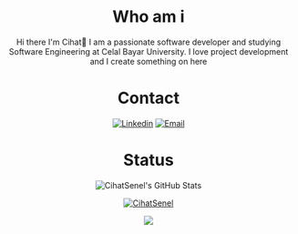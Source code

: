 <div align="center">
<h1>Who am i</h1>
Hi there I'm Cihat👋
I am a passionate software developer and studying Software Engineering at Celal Bayar University. I love project development and I create something on here
<br>
<h1>Contact</h1>


<a href="https://www.linkedin.com/in/cihat-%C5%9Fenel-a9231b6b/"><img title="Linkedin" src="https://img.shields.io/badge/-Linkedin-c14438?style=flat-square&logo=Linkedin&logoColor=white&link=https://www.linkedin.com/in/cihat-%C5%9Fenel-a9231b6b/"></a>
<a href="mailto:cihat-cy@hotmail.com">
<img title="Email" 
src="https://img.shields.io/badge/-cihatcy@hotmail.com-c14438?style=flat-square&logo=Gmail&logoColor=white&link=mailto:cihat-cy@hotmail.com">
</a>
<h1>Status</h1>
 <p align="center">
  <img src="https://github-readme-stats.vercel.app/api?username=cihatsnl34&&show_icons=true&theme=dark&line_height=27&v=5" alt="CihatSenel's GitHub Stats" /><br>
 </p>
 <p align="center">
 <a href="https://github.com/cihatsnl34"><img title="CihatSenel" src="https://github-readme-stats.vercel.app/api/top-langs/?username=cihatsnl34&layout=compact&theme=dark"></a><br>
</p>
  <div  align="center"> <img src="https://activity-graph.herokuapp.com/graph?username=cihatsnl34&theme=xcode" /></div>
<!--<div  align="center"> <img src="https://github.com/cihatsnl34/cihatsnl34/blob/output/github-contribution-grid-snake.svg" /></div>-->
<!--
**cihatsnl34/cihatsnl34** is a ✨ _special_ ✨ repository because its `README.md` (this file) appears on your GitHub profile.

Here are some ideas to get you started:

- 🔭 I’m currently working on ...
- 🌱 I’m currently learning ...
- 👯 I’m looking to collaborate on ...
- 🤔 I’m looking for help with ...
- 💬 Ask me about ...
- 📫 How to reach me: ...
- 😄 Pronouns: ...
- ⚡ Fun fact: ...
-->
